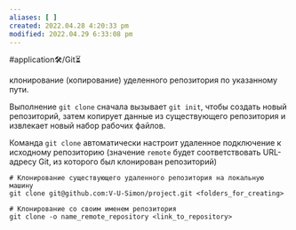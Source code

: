 ```yaml
---
aliases: [ ]
created: 2022.04.28 4:20:33 pm
modified: 2022.04.29 6:33:08 pm
---
```


#application🛠/Git⏳

клонирование (копирование) уделенного репозитория по указанному пути.

Выполнение `git clone` сначала вызывает `git init`, чтобы создать новый репозиторий, затем копирует данные из существующего репозитория и извлекает новый набор рабочих файлов.

Команда `git clone` автоматически настроит удаленное подключение к исходному репозиторию (значение `remote` будет соответствовать URL-адресу Git, из которого был клонирован репозиторий)

```shell
# Клонирование существующего удаленного репозитория на локальную машину
git clone git@github.com:V-U-Simon/project.git <folders_for_creating>

# Клонирование со своим именем репозитория
git clone -o name_remote_repository <link_to_repository> 
```
